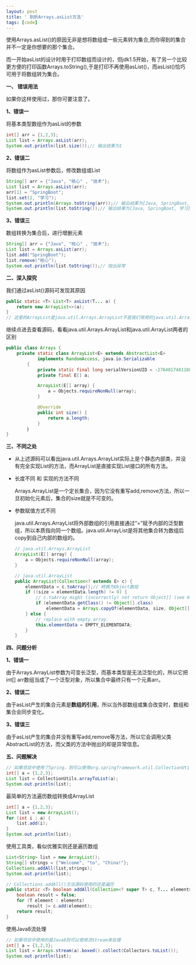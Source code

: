 ```yaml
---
layout: post
title: ' 剖析Arrays.asList方法'
tags: [code]
---
```


使用Arrays.asList()的原因无非是想将数组或一些元素转为集合,而你得到的集合并不一定是你想要的那个集合。

而一开始asList的设计时用于打印数组而设计的，但jdk1.5开始，有了另一个比较更方便的打印函数Arrays.toString(),于是打印不再使用asList()，而asList()恰巧可用于将数组转为集合。

**一、 错误用法**

如果你这样使用过，那你可要注意了。

**1、错误一** 

将基本类型数组作为asList的参数

```java
int[] arr = {1,2,3};
List list = Arrays.asList(arr);
System.out.println(list.size());// 输出结果为1
```

**2、错误二** 

将数组作为asList参数后，修改数组或List

```java
String[] arr = {"Java", "核心" , "技术"};
List list = Arrays.asList(arr);
arr[1] = "SpringBoot";
list.set(2, "学习");
System.out.println(Arrays.toString(arr));// 输出结果为[Java, SpringBoot, 学习]
System.out.println(list.toString());// 输出结果为[Java, SpringBoot, 学习]
```

**3、错误三** 

数组转换为集合后，进行增删元素

```java
String[] arr = {"Java", "核心" , "技术"};
List list = Arrays.asList(arr);
list.add("SpringBoot");
list.remove("核心");
System.out.println(list.toString());// 抛出异常
```

**二、深入探究**

我们通过asList()源码可发现其原因

```java
public static <T> List<T> asList(T... a) {
    return new ArrayList<>(a);
}
// 这里的ArrayList是java.util.Arrays.ArrayList不是我们常用的java.util.ArrayList
```

继续点进去查看源码，看看java.util.Arrays.ArrayList和java.util.ArrayList两者的区别

```java
public class Arrays {
    private static class ArrayList<E> extends AbstractList<E>
            implements RandomAccess, java.io.Serializable
        {
            private static final long serialVersionUID = -2764017481108945198L;
            private final E[] a;

            ArrayList(E[] array) {
                a = Objects.requireNonNull(array);
            }

            @Override
            public int size() {
                return a.length;
            }
        ｝
}
```



**三、不同之处**

+ 从上述源码可以看出java.util.Arrays.ArrayList实际上是个静态内部类，并没有完全实现List的方法，而ArrayList是直接实现List接口的所有方法。

+ 长度不同 和 实现的方法不同

  Arrays.ArrayList是一个定长集合，因为它没有重写add,remove方法，所以一旦初始化元素后，集合的size就是不可变的。

+ 参数赋值方式不同

  java.util.Arrays.ArrayList将外部数组的引用直接通过“=”赋予内部的泛型数组，所以本质指向同一个数组。java.util.ArrayList是将其他集合转为数组后copy到自己内部的数组的。

  ```java
  // java.util.Arrays.ArrayList
  ArrayList(E[] array) {
      a = Objects.requireNonNull(array);
  }
  
  // java.util.ArrayList
  public ArrayList(Collection<? extends E> c) {
      elementData = c.toArray();// 转换为Object数组
      if ((size = elementData.length) != 0) {
          // c.toArray might (incorrectly) not return Object[] (see 6260652)
          if (elementData.getClass() != Object[].class)
              elementData = Arrays.copyOf(elementData, size, Object[].class);// 数组拷贝
      } else {
          // replace with empty array.
          this.elementData = EMPTY_ELEMENTDATA;
      }
  }
  ```

  

**四、问题分析**

**1、错误一**

由于Arrays.ArrayList参数为可变长泛型，而基本类型是无法泛型化的，所以它把int[] arr数组当成了一个泛型对象，所以集合中最终只有一个元素arr。

**2、错误二**

由于asList产生的集合元素是**数组的引用**，所以当外部数组或集合改变时，数组和集合会同步变化。

**3、错误三**

由于asList产生的集合并没有重写add,remove等方法，所以它会调用父类AbstractList的方法，而父类的方法中抛出的却是异常信息。

**五、问题解决**

```java
// 如果项目中使用了Spring，则可以使用org.springframework.util.CollectionUtils工具类解决
int[] a = {1,2,3};
List list = CollectionUtils.arrayToList(a);
System.out.println(list);
```

最简单的方法遍历数组转换成ArrayList

```java
int[] a = {1,2,3};
List list = new ArrayList();
for (int i : a) {
    list.add(i);
}
System.out.println(list);
```

使用工具类，看似优雅实则还是遍历数组

```java
List<String> list = new ArrayList();
String[] strings = {"Welcome", "to", "China!"};
Collections.addAll(list,strings);
System.out.println(list);
```

```java
// Collections.addAll()方法源码使用的还是遍历
public static <T> boolean addAll(Collection<? super T> c, T... elements) {
    boolean result = false;
    for (T element : elements)
        result |= c.add(element);
    return result;
}
```

使用Java8流处理

```java
// 如果项目中使用的是Java8则可以使用流Stream来处理
int[] a = {1,2,3};
List list = Arrays.stream(a).boxed().collect(Collectors.toList());
System.out.println(list);
```


